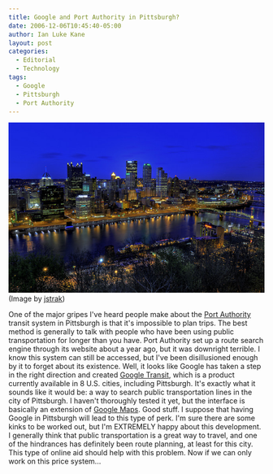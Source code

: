 ```yaml
---
title: Google and Port Authority in Pittsburgh?
date: 2006-12-06T10:45:40-05:00
author: Ian Luke Kane
layout: post
categories:
  - Editorial
  - Technology
tags:
  - Google
  - Pittsburgh
  - Port Authority
---
```


![(jstrak)](/assets/pittsburgh.jpg)  
(Image by [jstrak](http://www.flickr.com/photos/35637126@N02/3518456572/sizes/z/in/photostream/))

One of the major gripes I've heard people make about the
[Port Authority](http://www.portauthority.org/paac/) transit system in
Pittsburgh is that it's impossible to plan trips. The best method is
generally to talk with people who have been using public transportation
for longer than you have. Port Authority set up a route search engine
through its website about a year ago, but it was downright terrible. I
know this system can still be accessed, but I've been disillusioned
enough by it to forget about its existence. Well, it looks like Google
has taken a step in the right direction and created
[Google Transit](http://www.google.com/transit), which is a product
currently available in 8 U.S. cities, including Pittsburgh. It's exactly
what it sounds like it would be: a way to search public transportation
lines in the city of Pittsburgh. I haven't thoroughly tested it yet, but
the interface is basically an extension of
[Google Maps](http://maps.google.com/maps). Good stuff. I suppose that
having Google in Pittsburgh will lead to this type of perk. I'm sure
there are some kinks to be worked out, but I'm EXTREMELY happy about
this development. I generally think that public transportation is a
great way to travel, and one of the hindrances has definitely been route
planning, at least for this city. This type of online aid should help
with this problem. Now if we can only work on this price system...